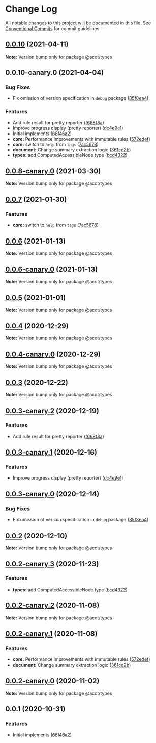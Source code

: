 # Change Log

All notable changes to this project will be documented in this file.
See [Conventional Commits](https://conventionalcommits.org) for commit guidelines.

## [0.0.10](https://github.com/acot-a11y/acot/compare/v0.0.10-canary.0...v0.0.10) (2021-04-11)

**Note:** Version bump only for package @acot/types

## 0.0.10-canary.0 (2021-04-04)

### Bug Fixes

- Fix omission of version specification in `debug` package ([85f8ea4](https://github.com/acot-a11y/acot/commit/85f8ea44c7b029301dbcd6bceef427fda35972b6))

### Features

- Add rule result for pretty reporter ([f668f8a](https://github.com/acot-a11y/acot/commit/f668f8a56e730ea31ece53f23d7fd2629e456211))
- Improve progress display (pretty reporter) ([dc4e9e1](https://github.com/acot-a11y/acot/commit/dc4e9e1655408a499619a690798e06ef439844be))
- Initial implements ([68f46a2](https://github.com/acot-a11y/acot/commit/68f46a250de7793795678ece40d23d927ddd075c))
- **core:** Performance improvements with immutable rules ([572edef](https://github.com/acot-a11y/acot/commit/572edefca26d1817a46e2f1c74c8d31b6762642d))
- **core:** switch to `help` from `tags` ([7ac5678](https://github.com/acot-a11y/acot/commit/7ac56780e46c26f94aeda3f0c1d1482f47521acb))
- **document:** Change summary extraction logic ([361cd2b](https://github.com/acot-a11y/acot/commit/361cd2b448439fd769c20b757fe86abe67f653ee))
- **types:** add ComputedAccessibleNode type ([bcd4322](https://github.com/acot-a11y/acot/commit/bcd4322b02cfdd9c264523f4b49d029b0ed92868))

## [0.0.8-canary.0](https://github.com/acot-a11y/acot/compare/@acot/types@0.0.7...@acot/types@0.0.8-canary.0) (2021-03-30)

**Note:** Version bump only for package @acot/types

## [0.0.7](https://github.com/acot-a11y/acot/compare/@acot/types@0.0.6...@acot/types@0.0.7) (2021-01-30)

### Features

- **core:** switch to `help` from `tags` ([7ac5678](https://github.com/acot-a11y/acot/commit/7ac56780e46c26f94aeda3f0c1d1482f47521acb))

## [0.0.6](https://github.com/acot-a11y/acot/compare/@acot/types@0.0.6-canary.0...@acot/types@0.0.6) (2021-01-13)

**Note:** Version bump only for package @acot/types

## [0.0.6-canary.0](https://github.com/acot-a11y/acot/compare/@acot/types@0.0.5...@acot/types@0.0.6-canary.0) (2021-01-13)

**Note:** Version bump only for package @acot/types

## [0.0.5](https://github.com/acot-a11y/acot/compare/@acot/types@0.0.4...@acot/types@0.0.5) (2021-01-01)

**Note:** Version bump only for package @acot/types

## [0.0.4](https://github.com/acot-a11y/acot/compare/@acot/types@0.0.4-canary.0...@acot/types@0.0.4) (2020-12-29)

**Note:** Version bump only for package @acot/types

## [0.0.4-canary.0](https://github.com/acot-a11y/acot/compare/@acot/types@0.0.3...@acot/types@0.0.4-canary.0) (2020-12-29)

**Note:** Version bump only for package @acot/types

## [0.0.3](https://github.com/acot-a11y/acot/compare/@acot/types@0.0.3-canary.2...@acot/types@0.0.3) (2020-12-22)

**Note:** Version bump only for package @acot/types

## [0.0.3-canary.2](https://github.com/acot-a11y/acot/compare/@acot/types@0.0.3-canary.1...@acot/types@0.0.3-canary.2) (2020-12-19)

### Features

- Add rule result for pretty reporter ([f668f8a](https://github.com/acot-a11y/acot/commit/f668f8a56e730ea31ece53f23d7fd2629e456211))

## [0.0.3-canary.1](https://github.com/acot-a11y/acot/compare/@acot/types@0.0.3-canary.0...@acot/types@0.0.3-canary.1) (2020-12-16)

### Features

- Improve progress display (pretty reporter) ([dc4e9e1](https://github.com/acot-a11y/acot/commit/dc4e9e1655408a499619a690798e06ef439844be))

## [0.0.3-canary.0](https://github.com/acot-a11y/acot/compare/@acot/types@0.0.2...@acot/types@0.0.3-canary.0) (2020-12-14)

### Bug Fixes

- Fix omission of version specification in `debug` package ([85f8ea4](https://github.com/acot-a11y/acot/commit/85f8ea44c7b029301dbcd6bceef427fda35972b6))

## [0.0.2](https://github.com/acot-a11y/acot/compare/@acot/types@0.0.2-canary.3...@acot/types@0.0.2) (2020-12-10)

**Note:** Version bump only for package @acot/types

## [0.0.2-canary.3](https://github.com/acot-a11y/acot/compare/@acot/types@0.0.2-canary.2...@acot/types@0.0.2-canary.3) (2020-11-23)

### Features

- **types:** add ComputedAccessibleNode type ([bcd4322](https://github.com/acot-a11y/acot/commit/bcd4322b02cfdd9c264523f4b49d029b0ed92868))

## [0.0.2-canary.2](https://github.com/acot-a11y/acot/compare/@acot/types@0.0.2-canary.1...@acot/types@0.0.2-canary.2) (2020-11-08)

**Note:** Version bump only for package @acot/types

## [0.0.2-canary.1](https://github.com/acot-a11y/acot/compare/@acot/types@0.0.2-canary.0...@acot/types@0.0.2-canary.1) (2020-11-08)

### Features

- **core:** Performance improvements with immutable rules ([572edef](https://github.com/acot-a11y/acot/commit/572edefca26d1817a46e2f1c74c8d31b6762642d))
- **document:** Change summary extraction logic ([361cd2b](https://github.com/acot-a11y/acot/commit/361cd2b448439fd769c20b757fe86abe67f653ee))

## [0.0.2-canary.0](https://github.com/acot-a11y/acot/compare/@acot/types@0.0.1...@acot/types@0.0.2-canary.0) (2020-11-02)

**Note:** Version bump only for package @acot/types

## 0.0.1 (2020-10-31)

### Features

- Initial implements ([68f46a2](https://github.com/acot-a11y/acot/commit/68f46a250de7793795678ece40d23d927ddd075c))
